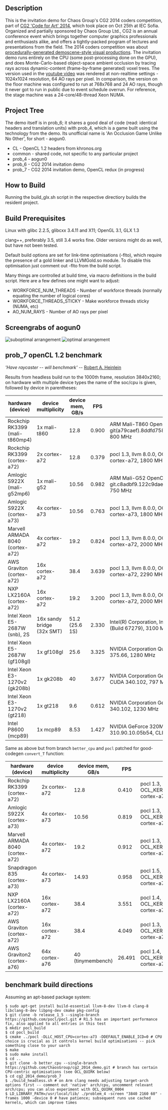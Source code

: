 Description
-----------

This is the invitation demo for Chaos Group's CG2 2014 coders competition, part of [CG2 'Code for Art' 2014](http://cg2.chaosgroup.com/conf2014/), which took place on Oct 25th at IEC Sofia. Organized and partially sponsored by Chaos Group Ltd., CG2 is an annual conference event which brings together computer graphics professionals and enthusiasts alike, and offers a tightly-packed program of lectures and presentations from the field. The 2014 coders competition was about [procedurally-generated demoscene-style visual productions](http://cg2.chaosgroup.com/dev-competition/). The invitation demo runs entirely on the CPU (some post-processing done on the GPU), and does Monte-Carlo-based object-space ambient occlusion by tracing rays across dynamic-content (frame-by-frame generated) voxel trees. The version used in the [youtube video](https://www.youtube.com/watch?v=Fs5zvCip2uI) was rendered at non-realtime settings - 1024x1024 resolution, 64 AO rays per pixel. In comparison, the version on the floor machine was configured to run at 768x768 and 24 AO rays, though it never got to run in public due to event schedule overrun. For reference, the stage machine was a 24-core/48-thread Xeon NUMA.

Project Tree
------------

The demo itself is in prob_6; it shares a good deal of code (read: identical headers and translation units) with prob_4, which is a game built using the technology from the demo. Its unofficial name is 'An Occlusion Game Unlike No 0ther', for short - aogun0.

* CL     - OpenCL 1.2 headers from khronos.org
* common - shared code, not specific to any particular project
* prob_4 - aogun0
* prob_6 - CG2 2014 invitation demo
* prob_7 - CG2 2014 invitation demo, OpenCL redux (in progress)

How to Build
------------

Running the build_glx.sh script in the respective directiory builds the resident project.

Build Prerequisites
-------------------

Linux with glibc 2.2.5, glibcxx 3.4.11 and X11; OpenGL 3.1, GLX 1.3

clang++, preferably 3.5, still 3.4 works fine. Older versions might do as well, but have not been tested.

Default build options are set for link-time optimisations (-flto), which require the presence of a gold linker and LLVMGold.so module. To disable this optimisation just comment out -flto from the build script.

Many things are controlled at build time, via macro definitions in the build script. Here are a few defines one might want to adjust:

* WORKFORCE_NUM_THREADS - Number of workforce threads (normally equating the number of logical cores)
* WORKFORCE_THREADS_STICKY - Make workforce threads sticky (NUMA, etc)
* AO_NUM_RAYS - Number of AO rays per pixel

Screengrabs of aogun0
---------------------

![suboptimal arrangement](images/ao064_default_hmm_t.png "suboptimal block arrangement per default seed") ![optimal arrangement](images/ao064_default_opt_t.png "optimal arrangement per default seed")

prob_7 openCL 1.2 benchmark
---------------------------

*'Have raycaster -- will benchmark'* -- [Robert A. Heinlein](https://en.wikipedia.org/wiki/Have_Space_Suit%E2%80%94Will_Travel)

Results from headless build run to the 1000th frame, resolution 3840x2160; on hardware with multiple device types the name of the soc/cpu is given, followed by device in parentheses:

| hardware (device)                | device multiplicity         | device mem, GB/s  | FPS      | remarks                                                                                         |
| -------------------------------- | --------------------------- | ----------------- | -------- | ----------------------------------------------------------------------------------------------- |
| Rockchip RK3399 (mali-t860mp4)   |   1x mali-t860              | 12.8              | 0.900    | ARM Mali-T860 OpenCL 1.2 v1.r14p0-01rel0-git(a79caef).8ddfd7584149d9238dced4e406610de7, 800 MHz |
| Rockchip RK3399 (cortex-a72)     |   2x cortex-a72             | 12.8              | 0.379    | pocl 1.3, llvm 8.0.0, OCL_KERNEL_TARGET_CPU: cortex-a72, 1800 MHz                               |
| Amlogic S922X (mali-g52mp6)      |   1x mali-g52               | 10.56             | 0.982    | ARM Mali-G52 OpenCL 2.0 git.c8adbf9.122c9daed32dbba4b3056f41a2f23c58, 750 MHz                   |
| Amlogic S922X (cortex-a73)       |   4x cortex-a73             | 10.56             | 0.763    | pocl 1.3, llvm 8.0.0, OCL_KERNEL_TARGET_CPU: cortex-a73, 1800 MHz                               |
| Marvell ARMADA 8040 (cortex-a72) |   4x cortex-a72             | 19.2              | 0.824    | pocl 1.3, llvm 8.0.0, OCL_KERNEL_TARGET_CPU: cortex-a72, 2000 MHz                               |
| AWS Graviton (cortex-a72)        |  16x cortex-a72             | 38.4              | 3.639    | pocl 1.3, llvm 8.0.0, OCL_KERNEL_TARGET_CPU: cortex-a72, 2290 MHz                               |
| NXP LX2160A (cortex-a72)         |  16x cortex-a72             | 19.2              | 3.200    | pocl 1.3, llvm 8.0.0, OCL_KERNEL_TARGET_CPU: cortex-a72, 2000 MHz                               |
| Intel Xeon E5-2687W (snb), 2S    |  16x sandy bridge (32x SMT) | 51.2 (25.6 1S)    | 2.330    | Intel(R) Corporation, Intel(R) Xeon(R) CPU, OpenCL 1.2 (Build 67279), 3100 MHz                  |
| Intel Xeon E5-2687W (gf108gl)    |   1x gf108gl                | 25.6              | 3.325    | NVIDIA Corporation Quadro 600 OpenCL 1.1 CUDA 375.66, 1280 MHz                                  |
| Intel Xeon E3-1270v2 (gk208b)    |   1x gk208b                 | 40                | 3.677    | NVIDIA Corporation GeForce GT 720 OpenCL 1.1 CUDA 340.102, 797 MHz                              |
| Intel Xeon E3-1270v2 (gt218)     |   1x gt218                  | 9.6               | 0.612    | NVIDIA Corporation GeForce 210 OpenCL 1.1 CUDA 340.102, 1230 MHz                                |
| Intel P8600 (mcp89)              |   1x mcp89                  | 8.53              | 1.427    | NVIDIA GeForce 320M OpenCL 1.0 10.2.37 310.90.10.05b54, CLI: -use_images, 950 MHz               |

Same as above but from branch `better_cpu` and `pocl` patched for good-codegen `convert_T` function:

| hardware (device)                | device multiplicity         | device mem, GB/s  | FPS      | remarks                                                                                         |
| -------------------------------- | --------------------------- | ----------------- | -------- | ----------------------------------------------------------------------------------------------- |
| Rockchip RK3399 (cortex-a72)     |   2x cortex-a72             | 12.8              | 0.410    | pocl 1.3, llvm 8.0.0, OCL_KERNEL_TARGET_CPU: cortex-a72, 1800 MHz                               |
| Amlogic S922X (cortex-a73)       |   4x cortex-a73             | 10.56             | 0.819    | pocl 1.3, llvm 8.0.0, OCL_KERNEL_TARGET_CPU: cortex-a73, 1800 MHz                               |
| Marvell ARMADA 8040 (cortex-a72) |   4x cortex-a72             | 19.2              | 0.912    | pocl 1.3, llvm 8.0.0, OCL_KERNEL_TARGET_CPU: cortex-a72, 2000 MHz                               |
| Snapdragon 835 (cortex-a73)      |   4x cortex-a73             | 14.93             | 0.958    | pocl 1.5, llvm 9.0.0, OCL_KERNEL_TARGET_CPU: cortex-a73, 2200 MHz                               |
| NXP LX2160A (cortex-a72)         |  16x cortex-a72             | 38.4              | 3.551    | pocl 1.4, llvm 8.0.0, OCL_KERNEL_TARGET_CPU: cortex-a72, 2000 MHz                               |
| AWS Graviton (cortex-a72)        |  16x cortex-a72             | 38.4              | 4.049    | pocl 1.3, llvm 8.0.0, OCL_KERNEL_TARGET_CPU: cortex-a72, 2290 MHz                               |
| AWS Graviton2 (cortex-a76)       |  64x cortex-a76             | 40 (tinymembench) | 26.491   | pocl 1.4, llvm 8.0.0, OCL_KERNEL_TARGET_CPU: cortex-a75, 2500 MHz                               |

benchmark build directions
--------------------------
Assuming an apt-based package system:
```
$ sudo apt-get install build-essential llvm-8-dev llvm-8 clang-8 libclang-8-dev libpng-dev cmake pkg-config
$ git clone -b release_1_5 --single-branch https://github.com/pocl/pocl.git # R1.5 has an important performance fix, also applied to all entries in this test
$ mkdir pocl_build
$ cd pocl_build
$ cmake ../pocl -DLLC_HOST_CPU=cortex-a73 -DDEFAULT_ENABLE_ICD=0 # CPU choice is crucial as it controls kernel build optimisations -- pick something close to your uarch
$ make
$ sudo make install
$ cd ..
$ git clone -b better_cpu --single-branch https://github.com/ChaosGroup/cg2_2014_demo.git # branch has certain CPU-centric optimisations (see OCL_QUIRK below)
$ cd cg2_2014_demo/prob_7
$ ./build_headless.sh # on Arm clang needs adjusting target-arch options first -- comment out 'native' arch/cpu, uncomment relevant arch/cpu; you can also experiment with OCL_QUIRK_0004
$ LD_LIBRARY_PATH=/usr/local/lib/ ./problem_4 -screen "3840 2160 60" -frames 1000 -device 0 # have patience; subsequent runs use cached kernels, which can improve times
```
